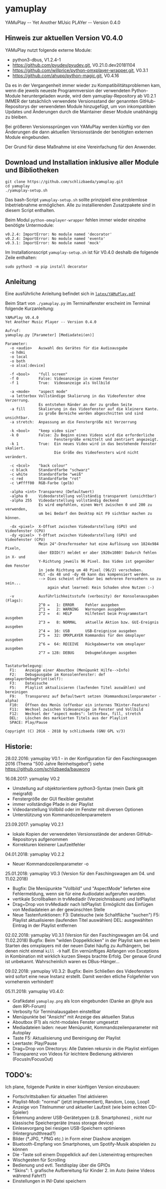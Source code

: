 # yamuplay
YAMuPlay -- Yet Another MUsic PLAYer -- Version 0.4.0

## Hinweis zur aktuellen Version V0.4.0
YAMuPlay nutzt folgende externe Module:
* python3-dbus, V1.2.4-1
* https://github.com/pyudev/pyudev.git, V0.21.0.dev20181104
* https://github.com/willprice/python-omxplayer-wrapper.git, V0.3.1
* https://github.com/ahupp/python-magic.git, V0.4.16

Da es in der Vergangenheit immer wieder zu Kompatibilitätsproblemen kam,
wenn die jeweils neueste Programmversion der verwendeten Python-Module 
heruntergeladen wurde, wird dem yamuplay-Repository ab V0.2.1 IMMER der 
tatsächlich verwendete Versionsstand der genannten GitHub-Repositorys 
der verwendeten Module hinzugefügt, um von inkompatiblen Updates und 
Änderungen durch die Maintainer dieser Module unabhängig zu bleiben.

Bei größeren Versionssprüngen von YAMuPlay werden künftig vor den 
Änderungen die dann aktuellen Versionsstände der benötigten externen 
Module eingebunden.

Der Grund für diese Maßnahme ist eine Vereinfachung für den Anwender.

## Download und Installation inklusive aller Module und Bibliotheken
```shell
git clone https://github.com/schlizbaeda/yamuplay.git
cd yamuplay
./yamuplay-setup.sh
```
Das bash-Script `yamuplay-setup.sh` sollte prinzipiell eine problemlose
Inbetriebnahme ermöglichen. Alle zu installierenden Zusatzpakete sind
in diesem Script enthalten.

Beim Modul `python-omxplayer-wrapper` fehlen immer wieder einzelne
benötigte Untermodule:
```shell
v0.2.4: ImportError: No module named 'decorator'
v0.2.4: ImportError: No module named 'evento'
v0.3.1: ImportError: No module named 'mock'
```
Im Installationsscript `yamuplay-setup.sh` ist für V0.4.0 deshalb 
die folgende Zeile enthalten:
```shell
sudo python3 -m pip install decorator
```

## Anleitung
Eine ausführliche Anleitung befindet sich in [`latex/YAMuPlay.pdf`](https://github.com/schlizbaeda/yamuplay/blob/master/latex/YAMuPlay.pdf)

Beim Start von `./yamuplay.py` im Terminalfenster erscheint im Terminal folgende Kurzanleitung:
```shell
YAMuPlay V0.4.0
Yet Another Music Player -- Version 0.4.0

Aufruf:
yamuplay.py [Parameter] [Mediadatei(en)]

Parameter:
  -o <audio>   Auswahl des Gerätes für die Audioausgabe
  -o hdmi
  -o local
  -o both
  -o alsa[:device]

  -f <bool>    "full screen"
  -f 0         False: Videoanzeige in einem Fenster
  -f 1         True:  Videoanzeige als Vollbild

  -a <mode>    "aspect mode"
  -a letterbox Vollständige Skalierung in das Videofenster ohne Verzerrung.
               Es entstehen Ränder an der zu großen Seite
  -a fill      Skalierung in das Videofenster auf die kleinere Kante.
               zu große Bereiche werden abgeschnitten und sind unsichtbar.
  -a stretch:  Anpassung an die Fenstergröße mit Verzerrung

  -k <bool>    "keep video size"
  -k 0         False: Zu Beginn eines Videos wird die erforderliche
                      Fenstergröße ermittelt und zentriert angezeigt.
  -k 1         True:  Ein neues Video wird in das bestehende Fenster skaliert.
                      Die Größe des Videofensters wird nicht verändert.

  -c <bcol>    "back colour"
  -c black     Standardfarbe "schwarz"
  -c white     Standardfarbe "weiß"
  -c red       Standardfarbe "rot"
  -c \#ffff00  RGB-Farbe (gelb)

  -alpha <int> Transparenz (Defaultwert)
  -alpha 0     Videodarstellung vollständig transparent (unsichtbar)
  -alpha 255   Videodarstellung vollständig deckend
               Es wird empfohlen, einen Wert zwischen 0 und 200 zu verwenden,
               um bei Bedarf den Desktop mit F9 sichtbar machen zu können.

  -dx <pixel>  X-Offset zwischen Videodarstellung (GPU) und Videofenster (CPU)
  -dy <pixel>  Y-Offset zwischen Videodarstellung (GPU) und Videofenster (CPU)
               Mein 24"-Drexfernseher hat eine Auflösung von 1824x984 Pixeln,
               über EDID(?) meldet er aber 1920x1080! Dadurch fehlen in X- und
               Y-Richtung jeweils 96 Pixel. Das Video ist gegenüber dem Fenster
               in jede Richtung um 48 Pixel (96/2) verschoben.
               Mit -dx 48 und -dy 48 kann das kompensiert werden.
               --> Dies scheint offenbar bei mehreren Fernsehern so zu sein...
                   again what learned: Kein Schaden ohne Nutzen :-)

  -v           Ausführlichkeitsstufe (verbosity) der Konsolenausgaben (Flags):
               2^0 =   1: ERROR     Fehler ausgeben
               2^1 =   2: WARNING   Warnungen ausgeben
               2^2 =   4: HELP      Hilfetext beim Programmstart ausgeben
               2^3 =   8: NORMAL    aktuelle Aktion bzw. GUI-Ereignis ausgeben
               2^4 =  16: USB       USB-Ereignisse ausgeben
               2^5 =  32: OMXPLAYER Kommandos für den omxplayer ausgeben
               2^6 =  64: RECEIVE   Rückgabewerte vom omxplayer ausgeben
               2^7 = 128: DEBUG     Debugmeldungen ausgeben


Tastaturbelegung:
  F1:    Anzeige einer Aboutbox (Menüpunkt Hilfe-->Info)
  F2:    Debugausgabe im Konsolenfenster: def omxplayerDebugPrint(self):
  F3:    Dateisuche
  F5:    Playlist aktualisieren (laufenden Titel auswählen) und bereinigen
  F9:    Transparenz auf Defaultwert setzen (Kommandozeilenparameter -alpha)
  F10:   Öffnen des Menüs (offenbar ein internes TKinter-Feature)
  F11:   Wechsel zwischen Videoanzeige im Fenster und Vollbild
  F12:   Wechsel der "aspect modes": letterbox, fill, stretch
  DEL:   Löschen des markierten Titels aus der Playlist
  SPACE: Play/Pause

Copyright (C) 2016 - 2018 by schlizbaeda (GNU GPL v/3)
```

## Historie:
28.02.2016:
yamuplay V0.1 - in der Konfiguration für den Faschingswagen 2016 (Thema "500 Jahre Reinheitsgebot") 
  siehe https://github.com/schlizbaeda/bauwong

16.08.2017:
yamuplay V0.2
* Umstellung auf objektorientiere python3-Syntax (mein Dank gilt meigrafd)
* Fenstergröße der GUI flexibler gestaltet
* immer vollständige Pfade in der Playlist
* Videodarstellung Vollbild oder im Fenster mit diversen Optionen
* Unterstützung von Kommandozeilenparametern

23.09.2017:
yamuplay V0.2.1
* lokale Kopien der verwendeten Versionsstände der anderen GitHub-Repositorys aufgenommen
* Korrekturen kleinerer Laufzeitfehler

04.01.2018:
yamuplay V0.2.2
* Neuer Kommandozeilenparameter -o <audio>
Die neuen Versionen des omxplayers unterstützen jetzt auch die Audioausgabe 
über ALSA. Eine sauber eingerichtete Soundkarte (USB, I²S) kann somit
verwendet werden. Wichtig für den nächsten Faschingswagen :-)

25.01.2018:
yamuplay V0.3 (Version für den Faschingswagen am 04. und 11.02.2018)
* Bugfix: 
  Die Menüpunkte "Vollbild" und "AspectMode" lieferten eine Fehlermeldung,
  wenn sie für eine Audiodatei aufgerufen wurden.
* vertikale Scrollbalken in trvMediadir (Verzeichnisbaum) und lstPlaylist
* Drag+Drop von trvMediadir nach lstPlaylist:
  Ermöglicht das Einfügen von Mediadateien an der gewünschten Stelle
* Neue Tastenfunktionen:
  F3:  Dateisuche (wie Schaltfläche "suchen")
  F5:  Playlist aktualisieren (laufenden Titel auswählen)
  DEL: ausgewählten Eintrag in der Playlist entfernen

02.02.2018:
yamuplay V0.3.1 (Version für den Faschingswagen am 04. und 11.02.2018)
Bugfix:
  Beim "wilden Doppelklicken" in der Playlist kam es beim Starten des
  omxplayers mit der neuen Datei häufig zu Aufhängern, bei denen nicht einmal
  `kill -9` half. Ein vernünftiges Abfangen von Exceptions in Kombination
  mit wirklich kurzen Sleeps brachte Erfolg. Der genaue Grund ist unbekannt.
  Wahrscheinlich waren es DBus-Hänger...

09.02.2018:
yamuplay V0.3.2:
Bugfix:
Beim Schließen des Videofensters wird sofort eine neue Instanz erstellt.
Damit werden etliche Folgefehler von vorneherein verhindert!

05.11.2018:
yamuplay V0.4.0:
* Grafikdatei `yamuplay.png` als Icon eingebunden (Danke an @hyle aus dem RPi-Forum)
* Verbosity für Terminalausgaben einstellbar
* Menüpunkte bei "Ansicht" mit Anzeige des aktuellen Status
* Aboutbox (F1) als nicht-modales Fenster umgesetzt
* Mediadateien laden: neuer Menüpunkt, Kommandozeilenparameter mit Autoplay
* Taste F5: Aktualisierung und Bereinigung der Playlist
* Leertaste: Play/Pause
* Drag+Drop von Directorys: Alle Dateien rekursiv in die Playlist einfügen
* Transparenz von Videos für leichtere Bedienung aktivieren (FocusIn/FocusOut)

  
## TODO's:
Ich plane, folgende Punkte in einer künftigen Version einzubauen:
* Fortschrittsbalken für aktuellen Titel aktivieren
* Playlist-Modi: "normal" (jetzt implementiert), Random, Loop, Loop1
* Anzeige von Titelnummer und aktueller Laufzeit (wie beim echten CD-Spieler)
* Erkennung anderer USB-Gerätetypen (z.B. Smartphones) , nicht nur klassische Speichergeräte (mass storage device)
* Einlesevorgang bei riesigen USB-Speichern optimieren (Hintergrundthread?)
* Bilder (*.JPG, *.PNG etc.) in Form einer Diashow anzeigen
* Bluetooth-Empfang von Smartphones, um Spotify-Musik abspielen zu können
* Die <ENTER>-Taste soll einem Doppelklick auf den Listeneintrag entsprechen
* Wischgesten für Scrolling
* Bedienung und evtl. Textdisplay über die GPIOs
* "Skins": 1. grafische Aufbereitung für Kinder 2. im Auto (keine Videos während Fahrt?)
* Einstellungen in INI-Datei speichern
